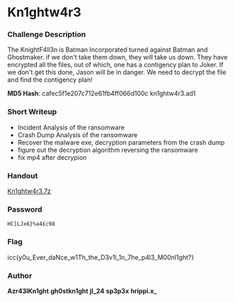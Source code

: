 # Kn1ghtw4r3

### Challenge Description

The KnightF4ll3n is Batman Incorporated turned against Batman and Ghostmaker. if we don't take them down, they will take us down. They have encrypted all the files, out of which, one has a contigency plan to Joker. If we don't get this done, Jason will be in danger. We need to decrypt the file and find the contigency plan!

**MD5 Hash**: cafec5f1e207c712e61fb4ff066d100c  kn1ghtw4r3.ad1

### Short Writeup

+ Incident Analysis of the ransomware
+ Crash Dump Analysis of the ransomware
+ Recover the malware exe, decryption parameters from the crash dump
+ figure out the decryption algorithm reversing the ransomware
+ fix mp4 after decrypion 

### Handout
[Kn1ghtw4r3.7z](https://drive.google.com/file/d/12ZK0ND2hnlysCxqmLr9gfJQOTDMpVEFi/view?usp=sharing)

### Password
`HC[LJx6}%a4£c98`

### Flag

icc{y0u_Ever_daNce_w1Th_the_D3v1l_1n_7he_p4l3_M00nl1ght?}

### Author

**Azr43lKn1ght** 
**gh0stkn1ght**
**jl_24**
**sp3p3x**
**hrippi.x_**